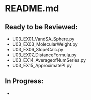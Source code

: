 # README.md
## Ready to be Reviewed:
* U03_EX01_VandSA_Sphere.py
* U03_EX03_MolecularWeight.py
* U03_EX06_SlopeCalc.py
* U03_EX07_DistanceFormula.py
* U03_EX14_AverageofNumSeries.py
* U03_EX15_ApproximatePI.py

## In Progress:
* 